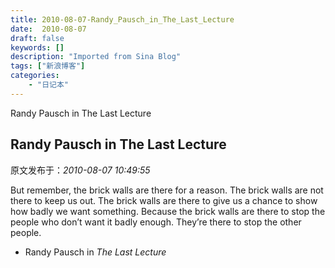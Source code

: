 ```yaml
---
title: 2010-08-07-Randy_Pausch_in_The_Last_Lecture
date:  2010-08-07
draft: false
keywords: []
description: "Imported from Sina Blog"
tags: ["新浪博客"]
categories: 
    - "日记本"
---
```

Randy Pausch in The Last Lecture
## Randy Pausch in The Last Lecture

 原文发布于：*2010-08-07 10:49:55*

But remember, the brick walls are there for a reason. The brick
walls are not there to keep us out. The brick walls are there to
give us a chance to show how badly we want something. Because the
brick walls are there to stop the people who don’t want it badly
enough. They’re there to stop the other people.

- Randy Pausch in *The Last Lecture*


